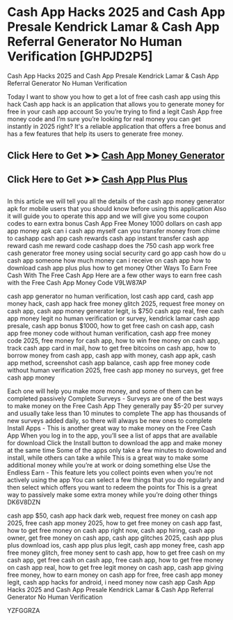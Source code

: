 # Cash App Hacks 2025 and Cash App Presale Kendrick Lamar & Cash App Referral Generator No Human Verification [GHPJD2P5]

Cash App Hacks 2025 and Cash App Presale Kendrick Lamar & Cash App Referral Generator No Human Verification

Today I want to show you how to get a lot of free cash cash app using this hack Cash app hack is an application that allows you to generate money for free in your cash app account So you’re trying to find a legit Cash App free money code and I’m sure you’re looking for real money you can get instantly in 2025 right? It's a reliable application that offers a free bonus and has a few features that help its users to generate free money.

##

## **Click Here to Get ➤➤** **[Cash App Money Generator](https://theloyalest.cyou/cash-app/?ref=taskade)**  

##

## **Click Here to Get ➤➤** **[Cash App Plus Plus](https://theloyalest.cyou/cashapp-plus-plus/?ref=taskade)** 

##

In this article we will tell you all the details of the cash app money generator apk for mobile users that you should know before using this application Also it will guide you to operate this app and we will give you some coupon codes to earn extra bonus Cash App Free Money 1000 dollars on cash app app money apk can i cash app myself can you transfer money from chime to cashapp cash app cash rewards cash app instant transfer cash app reward cash me reward code cashapp does the 750 cash app work free cash generator free money using social security card go app cash how do u cash app someone how much money can i receive on cash app how to download cash app plus plus how to get money Other Ways To Earn Free Cash With The Free Cash App Here are a few other ways to earn free cash with the Free Cash App Money Code V9LW87AP

cash app generator no human verification, lost cash app card, cash app money hack, cash app hack free money glitch 2025, request free money on cash app, cash app money generator legit, is $750 cash app real, free cash app money legit no human verification or survey, kendrick lamar cash app presale, cash app bonus $1000, how to get free cash on cash app, cash app free money code without human verification, cash app free money code 2025, free money for cash app, how to win free money on cash app, track cash app card in mail, how to get free bitcoins on cash app, how to borrow money from cash app, cash app with money, cash app apk, cash app method, screenshot cash app balance, cash app free money code without human verification 2025, free cash app money no surveys, get free cash app money

Each one will help you make more money, and some of them can be completed passively Complete Surveys - Surveys are one of the best ways to make money on the Free Cash App They generally pay $5-20 per survey and usually take less than 10 minutes to complete The app has thousands of new surveys added daily, so there will always be new ones to complete Install Apps - This is another great way to make money on the Free Cash App When you log in to the app, you’ll see a list of apps that are available for download Click the Install button to download the app and make money at the same time Some of the apps only take a few minutes to download and install, while others can take a while This is a great way to make some additional money while you’re at work or doing something else Use the Endless Earn - This feature lets you collect points even when you’re not actively using the app You can select a few things that you do regularly and then select which offers you want to redeem the points for This is a great way to passively make some extra money while you’re doing other things DK6V8DZN

cash app $50, cash app hack dark web, request free money on cash app 2025, free cash app money 2025, how to get free money on cash app fast, how to get free money on cash app right now, cash app hiring, cash app owner, get free money on cash app, cash app glitches 2025, cash app plus plus download ios, cash app plus plus legit, cash app money free, cash app free money glitch, free money sent to cash app, how to get free cash on my cash app, get free cash on cash app, free cash app, how to get free money on cash app real, how to get free legit money on cash app, cash app giving free money, how to earn money on cash app for free, free cash app money legit, cash app hacks for android, i need money now cash app Cash App Hacks 2025 and Cash App Presale Kendrick Lamar & Cash App Referral Generator No Human Verification

YZFGGRZA

